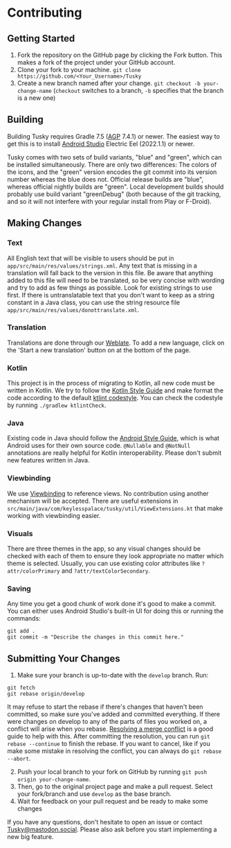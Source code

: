 # Contributing

## Getting Started
1. Fork the repository on the GitHub page by clicking the Fork button. This makes a fork of the project under your GitHub account.
2. Clone your fork to your machine. ```git clone https://github.com/<Your_Username>/Tusky```
3. Create a new branch named after your change. ```git checkout -b your-change-name``` (```checkout``` switches to a branch, ```-b``` specifies that the branch is a new one)

## Building

Building Tusky requires Gradle 7.5 ([AGP](https://developer.android.com/studio/releases/gradle-plugin) 7.4.1) or newer. The easiest way to get this is to install [Android Studio](https://developer.android.com/studio/releases/gradle-plugin#android_gradle_plugin_and_android_studio_compatibility) Electric Eel (2022.1.1) or newer.

Tusky comes with two sets of build variants, "blue" and "green", which can be installed simultaneously. There are only two differences: The colors of the icons, and the "green" version encodes the git commit into its version number whereas the blue does not. Official release builds are "blue", whereas official nightly builds are "green". Local development builds should probably use build variant "greenDebug" (both because of the git tracking, and so it will not interfere with your regular install from Play or F-Droid).

## Making Changes

### Text
All English text that will be visible to users should be put in ```app/src/main/res/values/strings.xml```. Any text that is missing in a translation will fall back to the version in this file. Be aware that anything added to this file will need to be translated, so be very concise with wording and try to add as few things as possible. Look for existing strings to use first. If there is untranslatable text that you don't want to keep as a string constant in a Java class, you can use the string resource file ```app/src/main/res/values/donottranslate.xml```.

### Translation
Translations are done through our [Weblate](https://weblate.tusky.app/projects/tusky/tusky/).
To add a new language, click on the 'Start a new translation' button on at the bottom of the page.

### Kotlin
This project is in the process of migrating to Kotlin, all new code must be written in Kotlin.
We try to follow the [Kotlin Style Guide](https://developer.android.com/kotlin/style-guide) and make format the code according to the default [ktlint codestyle](https://github.com/pinterest/ktlint).
You can check the codestyle by running `./gradlew ktlintCheck`.

### Java
Existing code in Java should follow the [Android Style Guide](https://source.android.com/source/code-style), which is what Android uses for their own source code. ```@Nullable``` and ```@NotNull``` annotations are really helpful for Kotlin interoperability. Please don't submit new features written in Java.

### Viewbinding
We use [Viewbinding](https://developer.android.com/topic/libraries/view-binding) to reference views. No contribution using another mechanism will be accepted.
There are useful extensions in `src/main/java/com/keylesspalace/tusky/util/ViewExtensions.kt` that make working with viewbinding easier.

### Visuals
There are three themes in the app, so any visual changes should be checked with each of them to ensure they look appropriate no matter which theme is selected. Usually, you can use existing color attributes like ```?attr/colorPrimary``` and ```?attr/textColorSecondary```.

### Saving
Any time you get a good chunk of work done it's good to make a commit. You can either uses Android Studio's built-in UI for doing this or running the commands:
```
git add .
git commit -m "Describe the changes in this commit here."
```

## Submitting Your Changes
1. Make sure your branch is up-to-date with the ```develop``` branch. Run:
```
git fetch
git rebase origin/develop
```
It may refuse to start the rebase if there's changes that haven't been committed, so make sure you've added and committed everything. If there were changes on develop to any of the parts of files you worked on, a conflict will arise when you rebase. [Resolving a merge conflict](https://help.github.com/articles/resolving-a-merge-conflict-using-the-command-line) is a good guide to help with this. After committing the resolution, you can run ```git rebase --continue``` to finish the rebase. If you want to cancel, like if you make some mistake in resolving the conflict, you can always do ```git rebase --abort```.

2. Push your local branch to your fork on GitHub by running ```git push origin your-change-name```.
3. Then, go to the original project page and make a pull request. Select your fork/branch and use ```develop``` as the base branch.
4. Wait for feedback on your pull request and be ready to make some changes

If you have any questions, don't hesitate to open an issue or contact [Tusky@mastodon.social](https://mastodon.social/@Tusky). Please also ask before you start implementing a new big feature.
